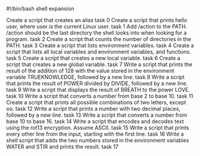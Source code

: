 #!/bin/bash
shell expansion

Create a script that creates an alias task 0
Create a script that prints hello user, where user is the current Linux user. task 1
Add /action to the PATH. /action should be the last directory the shell looks into when looking for a program. task 2
Create a script that counts the number of directories in the PATH. task 3
Create a script that lists environment variables. task 4
Create a script that lists all local variables and environment variables, and functions. task 5
Create a script that creates a new local variable. task 6
Create a script that creates a new global variable. task 7
Write a script that prints the result of the addition of 128 with the value stored in the environment variable TRUEKNOWLEDGE, followed by a new line. task 8
Write a script that prints the result of POWER divided by DIVIDE, followed by a new line. task 9
Write a script that displays the result of BREATH to the power LOVE. task 10
Write a script that converts a number from base 2 to base 10. task 11
Create a script that prints all possible combinations of two letters, except oo. task 12
Write a script that prints a number with two decimal places, followed by a new line. task 13
Write a script that converts a number from base 10 to base 16. task 14
Write a script that encodes and decodes text using the rot13 encryption. Assume ASCII. task 15
Write a script that prints every other line from the input, starting with the first line. task 16
Write a shell script that adds the two numbers stored in the environment variables WATER and STIR and prints the result. task 17
